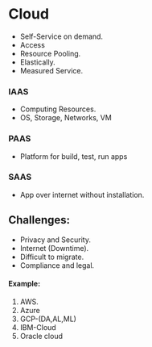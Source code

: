 # Cloud
- Self-Service on demand.
- Access
- Resource Pooling.
- Elastically.
- Measured Service.

### IAAS
- Computing Resources.
- OS, Storage, Networks, VM
### PAAS
- Platform for build, test, run apps
### SAAS
- App over internet without installation.

## Challenges:
- Privacy and Security.
- Internet (Downtime).
- Difficult to migrate.
- Compliance and legal.

#### Example:
1. AWS.
2. Azure
3. GCP-(DA,AL,ML)
4. IBM-Cloud
5. Oracle cloud
